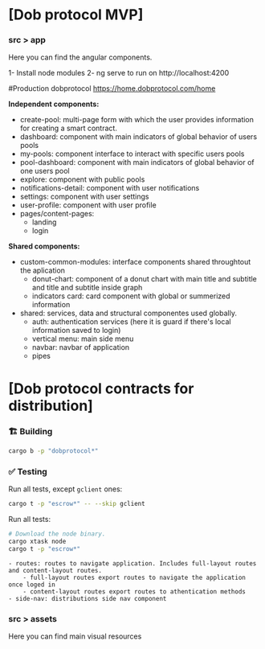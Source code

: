 # [Dob protocol MVP]

### src > app
Here you can find the angular components. 

1- Install node modules
2- ng serve to run on http://localhost:4200

#Production dobprotocol https://home.dobprotocol.com/home

**Independent components:**
- create-pool: multi-page form with which the user provides information for creating a smart contract.
- dashboard: component with main indicators of global behavior of users pools
- my-pools: component interface to interact with specific users pools
- pool-dashboard: component with main indicators of global behavior of one users pool
- explore: component with public pools
- notifications-detail: component with user notifications
- settings: component with user settings
- user-profile: component with user profile
- pages/content-pages:
    - landing
    - login

**Shared components:**
- custom-common-modules: interface components shared throughtout the aplication 
    - donut-chart: component of a donut chart with main title and subtitle and title and subtitle inside graph
    - indicators card: card component with global or summerized information
- shared: services, data and structural componentes used globally.
    - auth: authentication services (here it is guard if there's local information saved to login)
    - vertical menu: main side menu
    - navbar: navbar of application
    - pipes

# [Dob protocol contracts for distribution]

### 🏗️ Building

```sh
cargo b -p "dobprotocol*"
```

### ✅ Testing

Run all tests, except `gclient` ones:
```sh
cargo t -p "escrow*" -- --skip gclient
```

Run all tests:
```sh
# Download the node binary.
cargo xtask node
cargo t -p "escrow*"
```

    - routes: routes to navigate application. Includes full-layout routes and content-layout routes.
        - full-layout routes export routes to navigate the application once loged in
        - content-layout routes export routes to athentication methods
    - side-nav: distributions side nav component
### src > assets
Here you can find main visual resources

